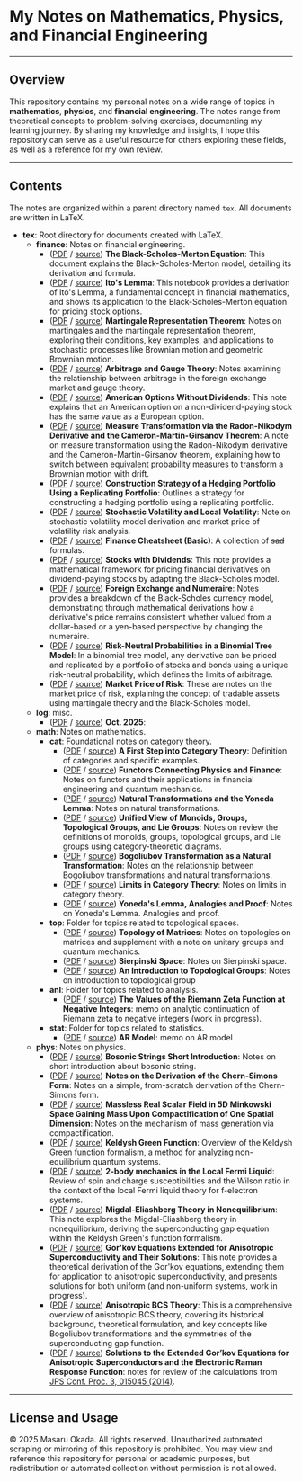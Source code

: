 # My Notes on Mathematics, Physics, and Financial Engineering

---

## Overview

This repository contains my personal notes on a wide range of topics in **mathematics**, **physics**, and **financial engineering**. The notes range from theoretical concepts to problem-solving exercises, documenting my learning journey. By sharing my knowledge and insights, I hope this repository can serve as a useful resource for others exploring these fields, as well as a reference for my own review.

---

## Contents

The notes are organized within a parent directory named `tex`. All documents are written in LaTeX.

- **tex**: Root directory for documents created with LaTeX.
  - **finance**: Notes on financial engineering.
    - ([PDF](https://github.com/masaru113/mastex/raw/main/tex/finance/BlackScholesMerton/main.pdf) / [source](https://github.com/masaru113/mastex/blob/main/tex/finance/BlackScholesMerton/main.pdf)) **The Black-Scholes-Merton Equation**: This document explains the Black-Scholes-Merton model, detailing its derivation and formula.
    - ([PDF](https://github.com/masaru113/mastex/raw/main/tex/finance/ItoLemma/main.pdf) / [source](https://github.com/masaru113/mastex/blob/main/tex/finance/ItoLemma/main.pdf)) **Ito's Lemma**: This notebook provides a derivation of Ito's Lemma, a fundamental concept in financial mathematics, and shows its application to the Black-Scholes-Merton equation for pricing stock options.
    - ([PDF](https://github.com/masaru113/mastex/raw/main/tex/finance/MartingaleRepresentationTheorem/main.pdf) / [source](https://github.com/masaru113/mastex/blob/main/tex/finance/MartingaleRepresentationTheorem/main.pdf)) **Martingale Representation Theorem**: Notes on martingales and the martingale representation theorem, exploring their conditions, key examples, and applications to stochastic processes like Brownian motion and geometric Brownian motion.
    - ([PDF](https://github.com/masaru113/mastex/raw/main/tex/finance/GaugeTheoryInForex/main.pdf) / [source](https://github.com/masaru113/mastex/blob/main/tex/finance/GaugeTheoryInForex/main.pdf)) **Arbitrage and Gauge Theory**: Notes examining the relationship between arbitrage in the foreign exchange market and gauge theory.
    - ([PDF](https://github.com/masaru113/mastex/raw/main/tex/finance/NonDividendAmericanOption/main.pdf) / [source](https://github.com/masaru113/mastex/blob/main/tex/finance/NonDividendAmericanOption/main.pdf)) **American Options Without Dividends**: This note explains that an American option on a non-dividend-paying stock has the same value as a European option.
    - ([PDF](https://github.com/masaru113/mastex/raw/main/tex/finance/RadonNikodym_CameronMartinGirsanov/main.pdf) / [source](https://github.com/masaru113/mastex/blob/main/tex/finance/RadonNikodym_CameronMartinGirsanov/main.pdf)) **Measure Transformation via the Radon-Nikodym Derivative and the Cameron-Martin-Girsanov Theorem**: A note on measure transformation using the Radon-Nikodym derivative and the Cameron-Martin-Girsanov theorem, explaining how to switch between equivalent probability measures to transform a Brownian motion with drift.
    - ([PDF](https://github.com/masaru113/mastex/raw/main/tex/finance/ReplicatingPortfolio/main.pdf) / [source](https://github.com/masaru113/mastex/blob/main/tex/finance/ReplicatingPortfolio/main.pdf)) **Construction Strategy of a Hedging Portfolio Using a Replicating Portfolio**: Outlines a strategy for constructing a hedging portfolio using a replicating portfolio.
    - ([PDF](https://github.com/masaru113/mastex/raw/main/tex/finance/StochasticAndLocalVolatility/main.pdf) / [source](https://github.com/masaru113/mastex/blob/main/tex/finance/StochasticAndLocalVolatility/main.pdf)) **Stochastic Volatility and Local Volatility**: Note on stochastic volatility model derivation and market price of volatility risk analysis.
    - ([PDF](https://github.com/masaru113/mastex/raw/main/tex/finance/basic_cheat_sheet/main.pdf) / [source](https://github.com/masaru113/mastex/blob/main/tex/finance/basic_cheat_sheet/main.pdf)) **Finance Cheatsheet (Basic)**: A collection of ~~sad~~ formulas.
    - ([PDF](https://github.com/masaru113/mastex/raw/main/tex/finance/black_schorles_with_dividend/main.pdf) / [source](https://github.com/masaru113/mastex/blob/main/tex/finance/black_schorles_with_dividend/main.pdf)) **Stocks with Dividends**: This note provides a mathematical framework for pricing financial derivatives on dividend-paying stocks by adapting the Black-Scholes model.
    - ([PDF](https://github.com/masaru113/mastex/raw/main/tex/finance/forex_and_numeraire/main.pdf) / [source](https://github.com/masaru113/mastex/blob/main/tex/finance/forex_and_numeraire/main.pdf)) **Foreign Exchange and Numeraire**: Notes provides a breakdown of the Black-Scholes currency model, demonstrating through mathematical derivations how a derivative's price remains consistent whether valued from a dollar-based or a yen-based perspective by changing the numeraire.
    - ([PDF](https://github.com/masaru113/mastex/raw/main/tex/finance/risk_neutral_prob_in_binomial_tree/main.pdf) / [source](https://github.com/masaru113/mastex/blob/main/tex/finance/risk_neutral_prob_in_binomial_tree/main.pdf)) **Risk-Neutral Probabilities in a Binomial Tree Model**: In a binomial tree model, any derivative can be priced and replicated by a portfolio of stocks and bonds using a unique risk-neutral probability, which defines the limits of arbitrage.
    - ([PDF](https://github.com/masaru113/mastex/raw/main/tex/finance/market_price_of_risk/main.pdf) / [source](https://github.com/masaru113/mastex/blob/main/tex/finance/market_price_of_risk/main.pdf)) **Market Price of Risk**: These are notes on the market price of risk, explaining the concept of tradable assets using martingale theory and the Black-Scholes model.
  - **log**: misc.
    - ([PDF](https://github.com/masaru113/mastex/raw/main/tex/log/2025/10/main.pdf) / [source](https://github.com/masaru113/mastex/blob/main/tex/log/2025/10/main.pdf)) **Oct. 2025**:
  - **math**: Notes on mathematics.
    - **cat**: Foundational notes on category theory.
      - ([PDF](https://github.com/masaru113/mastex/raw/main/tex/math/cat/category_first_step/main.pdf) / [source](https://github.com/masaru113/mastex/blob/main/tex/math/cat/category_first_step/main.pdf)) **A First Step into Category Theory**: Definition of categories and specific examples.
      - ([PDF](https://github.com/masaru113/mastex/raw/main/tex/math/cat/functor/main.pdf) / [source](https://github.com/masaru113/mastex/blob/main/tex/math/cat/functor/main.pdf)) **Functors Connecting Physics and Finance**: Notes on functors and their applications in financial engineering and quantum mechanics.
      - ([PDF](https://github.com/masaru113/mastex/raw/main/tex/math/cat/natural_transformation/main.pdf) / [source](https://github.com/masaru113/mastex/blob/main/tex/math/cat/natural_transformation/main.pdf)) **Natural Transformations and the Yoneda Lemma**: Notes on natural transformations.
      - ([PDF](https://github.com/masaru113/mastex/raw/main/tex/math/cat/mon_grp_topg_lie/main.pdf) / [source](https://github.com/masaru113/mastex/blob/main/tex/math/cat/mon_grp_topg_lie/main.pdf)) **Unified View of Monoids, Groups, Topological Groups, and Lie Groups**: Notes on review the definitions of monoids, groups, topological groups, and Lie groups using category-theoretic diagrams.
      - ([PDF](https://github.com/masaru113/mastex/raw/main/tex/math/cat/BogoliubovTrans_as_NaturalTrans/main.pdf) / [source](https://github.com/masaru113/mastex/blob/main/tex/math/cat/BogoliubovTrans_as_NaturalTrans/main.pdf)) **Bogoliubov Transformation as a Natural Transformation**: Notes on the relationship between Bogoliubov transformations and natural transformations.
      - ([PDF](https://github.com/masaru113/mastex/raw/main/tex/math/cat/limit_intro/main.pdf) / [source](https://github.com/masaru113/mastex/blob/main/tex/math/cat/limit_intro/main.pdf)) **Limits in Category Theory**: Notes on limits in category theory.
      - ([PDF](https://github.com/masaru113/mastex/raw/main/tex/math/cat/Yoneda/main.pdf) / [source](https://github.com/masaru113/mastex/blob/main/tex/math/cat/Yoneda/main.pdf)) **Yoneda's Lemma, Analogies and Proof**: Notes on Yoneda's Lemma. Analogies and proof.
    - **top**: Folder for topics related to topological spaces.
      - ([PDF](https://github.com/masaru113/mastex/raw/main/tex/math/top/MatrixTopology/main.pdf) / [source](https://github.com/masaru113/mastex/blob/main/tex/math/top/MatrixTopology/main.pdf)) **Topology of Matrices**: Notes on topologies on matrices and supplement with a note on unitary groups and quantum mechanics.
      - ([PDF](https://github.com/masaru113/mastex/raw/main/tex/math/top/sierpinski_space/main.pdf) / [source](https://github.com/masaru113/mastex/blob/main/tex/math/top/sierpinski_space/main.pdf)) **Sierpinski Space**: Notes on Sierpinski space.
      - ([PDF](https://github.com/masaru113/mastex/raw/main/tex/math/top/topological_group_first_step/main.pdf) / [source](https://github.com/masaru113/mastex/blob/main/tex/math/top/topological_group_first_step/main.pdf)) **An Introduction to Topological Groups**: Notes on introduction to topological group
    - **anl**: Folder for topics related to analysis.
      - ([PDF](https://github.com/masaru113/mastex/raw/main/tex/math/anl/ZetaAnalyticContinuation/main.pdf) / [source](https://github.com/masaru113/mastex/blob/main/tex/math/anl/ZetaAnalyticContinuation/main.pdf)) **The Values of the Riemann Zeta Function at Negative Integers**: memo on analytic continuation of Riemann zeta to negative integers (work in progress).
    - **stat**: Folder for topics related to statistics.
      - ([PDF](https://github.com/masaru113/mastex/raw/main/tex/math/stat/AR/main.pdf) / [source](https://github.com/masaru113/mastex/blob/main/tex/math/stat/AR/main.pdf)) **AR Model**: memo on AR model
  - **phys**: Notes on physics.
    - ([PDF](https://github.com/masaru113/mastex/raw/main/tex/phys/BozonicString/main.pdf) / [source](https://github.com/masaru113/mastex/blob/main/tex/phys/BozonicString/main.pdf)) **Bosonic Strings Short Introduction**: Notes on short introduction about bosonic string.
    - ([PDF](https://github.com/masaru113/mastex/raw/main/tex/phys/ChernSimonsForm/main.pdf) / [source](https://github.com/masaru113/mastex/blob/main/tex/phys/ChernSimonsForm/main.pdf)) **Notes on the Derivation of the Chern-Simons Form**: Notes on a simple, from-scratch derivation of the Chern-Simons form.
    - ([PDF](https://github.com/masaru113/mastex/raw/main/tex/phys/KaluzaKleinMassGeneration/main.pdf) / [source](https://github.com/masaru113/mastex/blob/main/tex/phys/KaluzaKleinMassGeneration/main.pdf)) **Massless Real Scalar Field in 5D Minkowski Space Gaining Mass Upon Compactification of One Spatial Dimension**: Notes on the mechanism of mass generation via compactification.
    - ([PDF](https://github.com/masaru113/mastex/raw/main/tex/phys/KeldyshGreenFunction/main.pdf) / [source](https://github.com/masaru113/mastex/blob/main/tex/phys/KeldyshGreenFunction/main.pdf)) **Keldysh Green Function**: Overview of the Keldysh Green function formalism, a method for analyzing non-equilibrium quantum systems.
    - ([PDF](https://github.com/masaru113/mastex/raw/main/tex/phys/LocalFermiLiquid/main.pdf) / [source](https://github.com/masaru113/mastex/blob/main/tex/phys/LocalFermiLiquid/main.pdf)) **2-body mechanics in the Local Fermi Liquid**: Review of spin and charge susceptibilities and the Wilson ratio in the context of the local Fermi liquid theory for f-electron systems.
    - ([PDF](https://github.com/masaru113/mastex/raw/main/tex/phys/MigdalEliashberg/main.pdf) / [source](https://github.com/masaru113/mastex/blob/main/tex/phys/MigdalEliashberg/main.pdf)) **Migdal-Eliashberg Theory in Nonequilibrium**: This note explores the Migdal-Eliashberg theory in nonequilibrium, deriving the superconducting gap equation within the Keldysh Green's function formalism.
    - ([PDF](https://github.com/masaru113/mastex/raw/main/tex/phys/anisotropic_gorkov/main.pdf) / [source](https://github.com/masaru113/mastex/blob/main/tex/phys/anisotropic_gorkov/main.pdf)) **Gor'kov Equations Extended for Anisotropic Superconductivity and Their Solutions**: This note provides a theoretical derivation of the Gor'kov equations, extending them for application to anisotropic superconductivity, and presents solutions for both uniform (and non-uniform systems, work in progress).
    - ([PDF](https://github.com/masaru113/mastex/raw/main/tex/phys/anisotropic_superconductivity/main.pdf) / [source](https://github.com/masaru113/mastex/blob/main/tex/phys/anisotropic_superconductivity/main.pdf)) **Anisotropic BCS Theory**: This is a comprehensive overview of anisotropic BCS theory, covering its historical background, theoretical formulation, and key concepts like Bogoliubov transformations and the symmetries of the superconducting gap function.
    - ([PDF](https://github.com/masaru113/mastex/raw/main/tex/phys/extended_gorkov_anisotropic_raman/main.pdf) / [source](https://github.com/masaru113/mastex/blob/main/tex/phys/extended_gorkov_anisotropic_raman/main.pdf)) **Solutions to the Extended Gor’kov Equations for Anisotropic Superconductors and the Electronic Raman Response Function**: notes for review of the calculations from [JPS Conf. Proc. 3, 015045 (2014)](https://journals.jps.jp/doi/10.7566/JPSCP.3.015045).

---

## License and Usage

© 2025 Masaru Okada. All rights reserved.
Unauthorized automated scraping or mirroring of this repository is prohibited.
You may view and reference this repository for personal or academic purposes, but redistribution or automated collection without permission is not allowed.